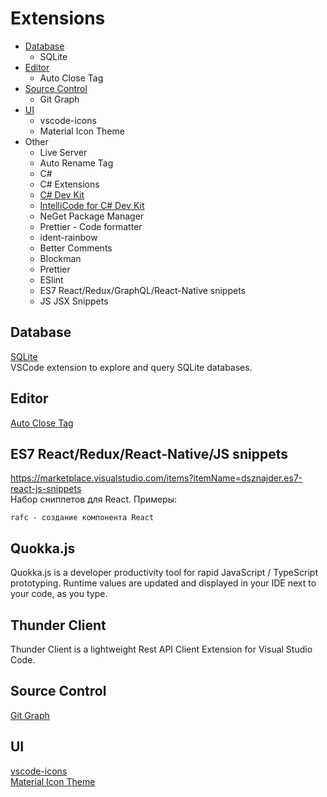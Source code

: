 # Extensions
* [Database](#database)
  * SQLite
* [Editor](#editor)
  * Auto Close Tag
* [Source Control](#source-control)
  * Git Graph
* [UI](#ui)
  * vscode-icons
  * Material Icon Theme
* Other
  * Live Server  
  * Auto Rename Tag
  * C#
  * C# Extensions
  * [C# Dev Kit](https://marketplace.visualstudio.com/items?itemName=ms-dotnettools.csdevkit)
  * [IntelliCode for C# Dev Kit](https://marketplace.visualstudio.com/items?itemName=ms-dotnettools.vscodeintellicode-csharp)
  * NeGet Package Manager
  * Prettier - Code formatter
  * ident-rainbow
  * Better Comments
  * Blockman
  * Prettier
  * ESlint
  * ES7 React/Redux/GraphQL/React-Native snippets
  * JS JSX Snippets
## Database
[SQLite](https://marketplace.visualstudio.com/items?itemName=alexcvzz.vscode-sqlite)  
VSCode extension to explore and query SQLite databases.
## Editor
[Auto Close Tag](https://marketplace.visualstudio.com/items?itemName=formulahendry.auto-close-tag)
## ES7 React/Redux/React-Native/JS snippets
https://marketplace.visualstudio.com/items?itemName=dsznajder.es7-react-js-snippets  
Набор сниппетов для React. Примеры:
```
rafc - создание компонента React
```
## Quokka.js
Quokka.js is a developer productivity tool for rapid JavaScript / TypeScript prototyping. Runtime values are updated and displayed in your IDE next to your code, as you type.
## Thunder Client
Thunder Client is a lightweight Rest API Client Extension for Visual Studio Code.
## Source Control
[Git Graph](https://marketplace.visualstudio.com/items?itemName=mhutchie.git-graph)
## UI
[vscode-icons](https://marketplace.visualstudio.com/items?itemName=vscode-icons-team.vscode-icons)  
[Material Icon Theme](https://marketplace.visualstudio.com/items?itemName=PKief.material-icon-theme)
